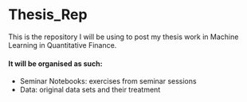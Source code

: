 # Thesis_Rep
This is the repository I will be using to post my thesis work in Machine Learning in Quantitative Finance.

#### It will be organised as such:
- Seminar Notebooks: exercises from seminar sessions
- Data: original data sets and their treatment

